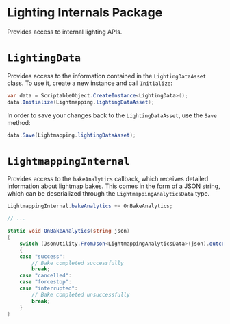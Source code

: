 # Lighting Internals Package
Provides access to internal lighting APIs.

# `LightingData`
Provides access to the information contained in the `LightingDataAsset` class. To use it, create a new instance and call `Initialize`:
```cs
var data = ScriptableObject.CreateInstance<LightingData>();
data.Initialize(Lightmapping.lightingDataAsset);
```
In order to save your changes back to the `LightingDataAsset`, use the `Save` method:
```cs
data.Save(Lightmapping.lightingDataAsset);
```

# `LightmappingInternal`
Provides access to the `bakeAnalytics` callback, which receives detailed information about lightmap bakes. This comes in the form of a JSON string, which can be deserialized through the `LightmappingAnalyticsData` type.

```cs
LightmappingInternal.bakeAnalytics += OnBakeAnalytics;

// ...

static void OnBakeAnalytics(string json)
{
    switch (JsonUtility.FromJson<LightmappingAnalyticsData>(json).outcome)
    {
    case "success":
        // Bake completed successfully
        break;
    case "cancelled":
    case "forcestop":
    case "interrupted":
        // Bake completed unsuccessfully
        break;
    }
}
```
